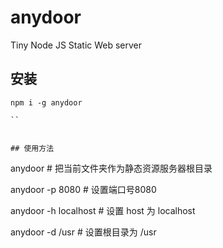 # anydoor
Tiny Node JS Static Web  server

## 安装

``` 
npm i -g anydoor

`` 


## 使用方法

```
anydoor # 把当前文件夹作为静态资源服务器根目录

anydoor -p 8080 #  设置端口号8080

anydoor -h localhost # 设置 host 为 localhost

anydoor -d /usr # 设置根目录为 /usr
```